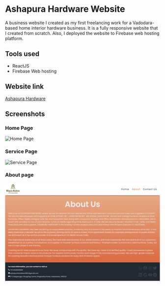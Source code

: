# Ashapura Hardware Website

A business website I created as my first freelancing work for a Vadodara-based home interior hardware business. It is a fully responsive website that I created from scratch. Also, I deployed the website to Firebase web hosting platform.

## Tools used

- ReactJS
- Firebase Web hosting

## Website link

<a href="https://ashapura-hardware-website.web.app/" target="blank">Ashapura Hardware</a>

## Screenshots

### Home Page
![Home Page](images/ss_1.png)

### Service Page
![Service Page](images/ss_2.png)

### About page
![About Page](images/ss_3.png)
